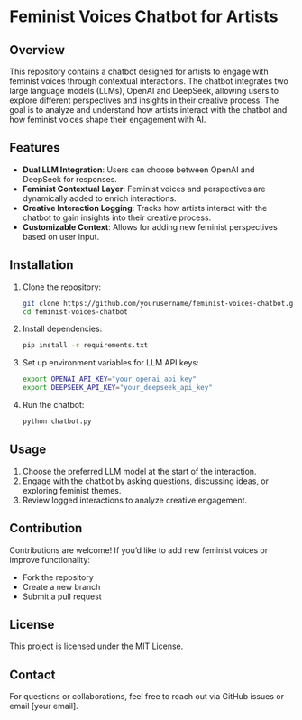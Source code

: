 # Feminist Voices Chatbot for Artists

## Overview
This repository contains a chatbot designed for artists to engage with feminist voices through contextual interactions. The chatbot integrates two large language models (LLMs), OpenAI and DeepSeek, allowing users to explore different perspectives and insights in their creative process. The goal is to analyze and understand how artists interact with the chatbot and how feminist voices shape their engagement with AI.

## Features
- **Dual LLM Integration**: Users can choose between OpenAI and DeepSeek for responses.
- **Feminist Contextual Layer**: Feminist voices and perspectives are dynamically added to enrich interactions.
- **Creative Interaction Logging**: Tracks how artists interact with the chatbot to gain insights into their creative process.
- **Customizable Context**: Allows for adding new feminist perspectives based on user input.

## Installation
1. Clone the repository:
   ```bash
   git clone https://github.com/yourusername/feminist-voices-chatbot.git
   cd feminist-voices-chatbot
   ```
2. Install dependencies:
   ```bash
   pip install -r requirements.txt
   ```
3. Set up environment variables for LLM API keys:
   ```bash
   export OPENAI_API_KEY="your_openai_api_key"
   export DEEPSEEK_API_KEY="your_deepseek_api_key"
   ```
4. Run the chatbot:
   ```bash
   python chatbot.py
   ```

## Usage
1. Choose the preferred LLM model at the start of the interaction.
2. Engage with the chatbot by asking questions, discussing ideas, or exploring feminist themes.
3. Review logged interactions to analyze creative engagement.

## Contribution
Contributions are welcome! If you’d like to add new feminist voices or improve functionality:
- Fork the repository
- Create a new branch
- Submit a pull request

## License
This project is licensed under the MIT License.

## Contact
For questions or collaborations, feel free to reach out via GitHub issues or email [your email].

